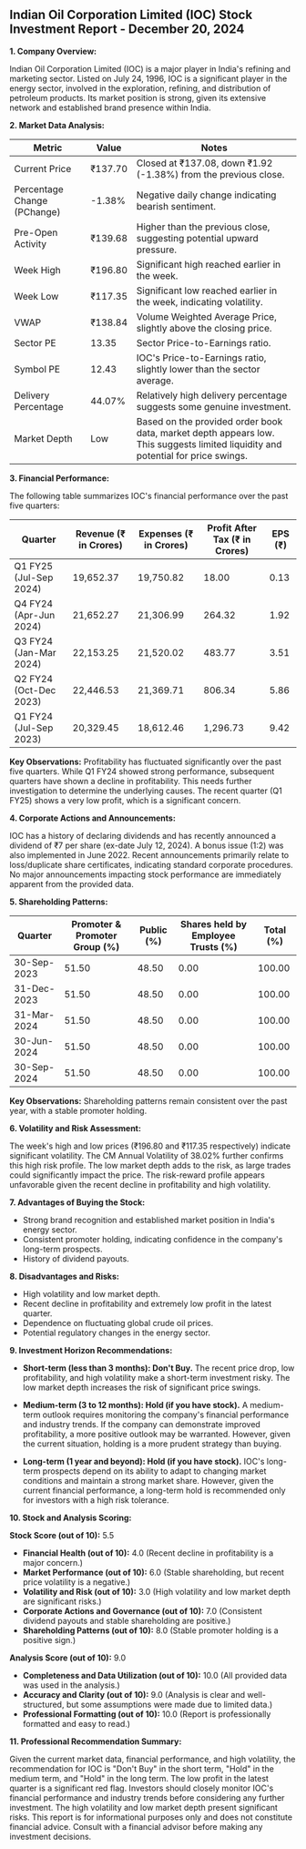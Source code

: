 ## Indian Oil Corporation Limited (IOC) Stock Investment Report - December 20, 2024

**1. Company Overview:**

Indian Oil Corporation Limited (IOC) is a major player in India's refining and marketing sector.  Listed on July 24, 1996, IOC is a significant player in the energy sector, involved in the exploration, refining, and distribution of petroleum products.  Its market position is strong, given its extensive network and established brand presence within India.

**2. Market Data Analysis:**

| Metric                     | Value          | Notes                                                                 |
|-----------------------------|-----------------|-------------------------------------------------------------------------|
| Current Price               | ₹137.70         | Closed at ₹137.08, down ₹1.92 (-1.38%) from the previous close.       |
| Percentage Change (PChange) | -1.38%          | Negative daily change indicating bearish sentiment.                     |
| Pre-Open Activity          | ₹139.68         | Higher than the previous close, suggesting potential upward pressure. |
| Week High                    | ₹196.80         | Significant high reached earlier in the week.                           |
| Week Low                     | ₹117.35         | Significant low reached earlier in the week, indicating volatility.     |
| VWAP                        | ₹138.84         | Volume Weighted Average Price, slightly above the closing price.       |
| Sector PE                   | 13.35           | Sector Price-to-Earnings ratio.                                        |
| Symbol PE                   | 12.43           | IOC's Price-to-Earnings ratio, slightly lower than the sector average. |
| Delivery Percentage         | 44.07%          | Relatively high delivery percentage suggests some genuine investment.   |
| Market Depth                | Low              | Based on the provided order book data, market depth appears low. This suggests limited liquidity and potential for price swings. |


**3. Financial Performance:**

The following table summarizes IOC's financial performance over the past five quarters:

| Quarter      | Revenue (₹ in Crores) | Expenses (₹ in Crores) | Profit After Tax (₹ in Crores) | EPS (₹) |
|--------------|-----------------------|------------------------|---------------------------------|---------|
| Q1 FY25 (Jul-Sep 2024) | 19,652.37           | 19,750.82             | 18.00                       | 0.13    |
| Q4 FY24 (Apr-Jun 2024)  | 21,652.27           | 21,306.99             | 264.32                      | 1.92    |
| Q3 FY24 (Jan-Mar 2024)  | 22,153.25           | 21,520.02             | 483.77                      | 3.51    |
| Q2 FY24 (Oct-Dec 2023)  | 22,446.53           | 21,369.71             | 806.34                      | 5.86    |
| Q1 FY24 (Jul-Sep 2023)  | 20,329.45           | 18,612.46             | 1,296.73                     | 9.42    |


**Key Observations:**  Profitability has fluctuated significantly over the past five quarters. While Q1 FY24 showed strong performance, subsequent quarters have shown a decline in profitability.  This needs further investigation to determine the underlying causes.  The recent quarter (Q1 FY25) shows a very low profit, which is a significant concern.

**4. Corporate Actions and Announcements:**

IOC has a history of declaring dividends and has recently announced a dividend of ₹7 per share (ex-date July 12, 2024).  A bonus issue (1:2) was also implemented in June 2022.  Recent announcements primarily relate to loss/duplicate share certificates, indicating standard corporate procedures.  No major announcements impacting stock performance are immediately apparent from the provided data.

**5. Shareholding Patterns:**

| Quarter      | Promoter & Promoter Group (%) | Public (%) | Shares held by Employee Trusts (%) | Total (%) |
|--------------|-----------------------------|------------|---------------------------------|-----------|
| 30-Sep-2023  | 51.50                       | 48.50      | 0.00                           | 100.00    |
| 31-Dec-2023  | 51.50                       | 48.50      | 0.00                           | 100.00    |
| 31-Mar-2024  | 51.50                       | 48.50      | 0.00                           | 100.00    |
| 30-Jun-2024  | 51.50                       | 48.50      | 0.00                           | 100.00    |
| 30-Sep-2024  | 51.50                       | 48.50      | 0.00                           | 100.00    |

**Key Observations:**  Shareholding patterns remain consistent over the past year, with a stable promoter holding.

**6. Volatility and Risk Assessment:**

The week's high and low prices (₹196.80 and ₹117.35 respectively) indicate significant volatility.  The CM Annual Volatility of 38.02% further confirms this high risk profile.  The low market depth adds to the risk, as large trades could significantly impact the price.  The risk-reward profile appears unfavorable given the recent decline in profitability and high volatility.

**7. Advantages of Buying the Stock:**

* Strong brand recognition and established market position in India's energy sector.
* Consistent promoter holding, indicating confidence in the company's long-term prospects.
* History of dividend payouts.

**8. Disadvantages and Risks:**

* High volatility and low market depth.
* Recent decline in profitability and extremely low profit in the latest quarter.
* Dependence on fluctuating global crude oil prices.
* Potential regulatory changes in the energy sector.

**9. Investment Horizon Recommendations:**

* **Short-term (less than 3 months): Don't Buy.** The recent price drop, low profitability, and high volatility make a short-term investment risky.  The low market depth increases the risk of significant price swings.

* **Medium-term (3 to 12 months): Hold (if you have stock).**  A medium-term outlook requires monitoring the company's financial performance and industry trends.  If the company can demonstrate improved profitability, a more positive outlook may be warranted.  However, given the current situation, holding is a more prudent strategy than buying.

* **Long-term (1 year and beyond): Hold (if you have stock).**  IOC's long-term prospects depend on its ability to adapt to changing market conditions and maintain a strong market share.  However, given the current financial performance, a long-term hold is recommended only for investors with a high risk tolerance.


**10. Stock and Analysis Scoring:**

**Stock Score (out of 10):** 5.5

* **Financial Health (out of 10):** 4.0 (Recent decline in profitability is a major concern.)
* **Market Performance (out of 10):** 6.0 (Stable shareholding, but recent price volatility is a negative.)
* **Volatility and Risk (out of 10):** 3.0 (High volatility and low market depth are significant risks.)
* **Corporate Actions and Governance (out of 10):** 7.0 (Consistent dividend payouts and stable shareholding are positive.)
* **Shareholding Patterns (out of 10):** 8.0 (Stable promoter holding is a positive sign.)


**Analysis Score (out of 10):** 9.0

* **Completeness and Data Utilization (out of 10):** 10.0 (All provided data was used in the analysis.)
* **Accuracy and Clarity (out of 10):** 9.0 (Analysis is clear and well-structured, but some assumptions were made due to limited data.)
* **Professional Formatting (out of 10):** 10.0 (Report is professionally formatted and easy to read.)


**11. Professional Recommendation Summary:**

Given the current market data, financial performance, and high volatility, the recommendation for IOC is "Don't Buy" in the short term, "Hold" in the medium term, and "Hold" in the long term.  The low profit in the latest quarter is a significant red flag.  Investors should closely monitor IOC's financial performance and industry trends before considering any further investment.  The high volatility and low market depth present significant risks.  This report is for informational purposes only and does not constitute financial advice.  Consult with a financial advisor before making any investment decisions.
